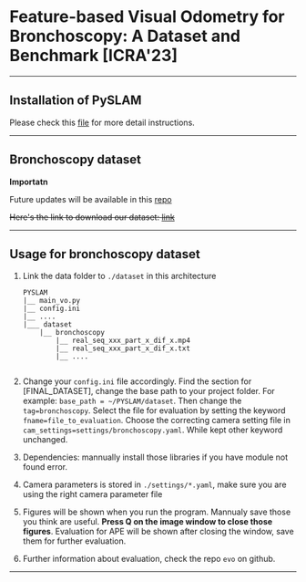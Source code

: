 # Feature-based Visual Odometry for Bronchoscopy: A Dataset and Benchmark [ICRA'23]

---
## Installation of PySLAM

Please check this [file](./README_pyslam.md) for more detail instructions.

---
## Bronchoscopy dataset

**Importatn**

Future updates will be available in this [repo](https://github.com/SIRGLab/bronchoscopy-dataset-and-benchmark.git)

~~Here's the link to download our dataset: [link](about:blank)~~


---
## Usage for bronchoscopy dataset

1. Link the data folder to ```./dataset``` in this architecture

    ```
    PYSLAM
    |__ main_vo.py
    |__ config.ini
    |__ ....
    |___ dataset
        |__ bronchoscopy
            |__ real_seq_xxx_part_x_dif_x.mp4
            |__ real_seq_xxx_part_x_dif_x.txt
            |__ ....
            
    ```
2. Change your ```config.ini``` file accordingly. Find the section for [FINAL_DATASET], change the base path to your project folder. For example: ```base_path = ~/PYSLAM/dataset```. Then change the ```tag=bronchoscopy```. Select the file for evaluation by setting the keyword ```fname=file_to_evaluation```. Choose the correcting camera setting file in ```cam_settings=settings/bronchoscopy.yaml```. While kept other keyword unchanged. 
3. Dependencies: mannually install those libraries if you have module not found error.
4. Camera parameters is stored in ```./settings/*.yaml```, make sure you are using the right camera parameter file
5. Figures will be shown when you run the program. Mannualy save those you think are useful. **Press Q on the image window to close those figures**. Evaluation for APE will be shown after closing the window, save them for further evaluation.
6. Further information about evaluation, check the repo ```evo``` on github.
--- 
